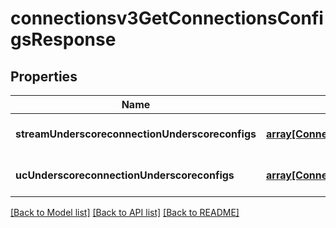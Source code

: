 # connectionsv3GetConnectionsConfigsResponse

## Properties
Name | Type | Description | Notes
------------ | ------------- | ------------- | -------------
**streamUnderscoreconnectionUnderscoreconfigs** | [**array[Connectionsv3StreamConnectionConfig]**](Connectionsv3StreamConnectionConfig.md) |  | [optional] [default to null]
**ucUnderscoreconnectionUnderscoreconfigs** | [**array[Connectionsv3UCConnectionConfig]**](Connectionsv3UCConnectionConfig.md) |  | [optional] [default to null]

[[Back to Model list]](../README.md#documentation-for-models) [[Back to API list]](../README.md#documentation-for-api-endpoints) [[Back to README]](../README.md)



